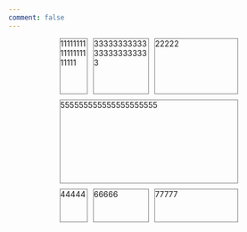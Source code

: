 ```yaml
---
comment: false
---
```


<style type="text/css">
.grid-container {
  display: grid;
  grid-template-columns: 50px 100px 150px;
  grid-template-rows: 100px 150px 60px;
  grid-template-areas: 'a b c'
                       'd d d'
                       'g . .';
  grid-gap: 10px 10px;
  justify-content: center;
}
.grid-item {
  border: 1px solid grey;
}
.grid-item3 {
  grid-area: b;
  grid-column-start: 2;
  grid-column-end: 3;
  grid-row-start: 1;
  grid-row-end: 2;
}
.grid-item5 {
  grid-column-start: 2;
  grid-column-end: 3;
  grid-row-start: 1;
  grid-row-end: 2;
  grid-area: d;
}
</style>

<div class="grid-container">
    <span class="grid-item1 grid-item">111111111111111111111</span>
    <span class="grid-item2 grid-item">22222</span>
    <span class="grid-item3 grid-item">33333333333333333333333</span>
    <span class="grid-item4 grid-item">44444</span>
    <span class="grid-item5 grid-item">555555555555555555555</span>
    <span class="grid-item6 grid-item">66666</span>
    <span class="grid-item7 grid-item">77777</span>
</div>
